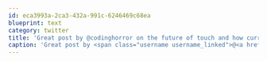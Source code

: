 ```yaml
---
id: eca3993a-2ca3-432a-991c-6246469c68ea
blueprint: text
category: twitter
title: 'Great post by @codinghorror on the future of touch and how current tablets trade off creation for consumption. ow.ly/eXCIv'
caption: 'Great post by <span class="username username_linked">@<a href="https://twitter.com/codinghorror" title="Jeff Atwood">codinghorror</a></span> on the future of touch and how current tablets trade off creation for consumption. <a href="http://ow.ly/eXCIv" title="http://ow.ly/eXCIv" class="link link_untco">ow.ly/eXCIv</a>'
---
```

